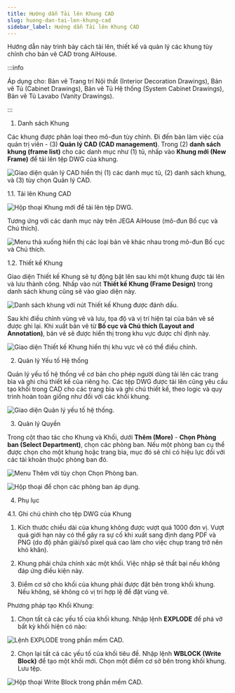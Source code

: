 ```yaml
---
title: Hướng dẫn Tải lên Khung CAD
slug: huong-dan-tai-len-khung-cad
sidebar_label: Hướng dẫn Tải lên Khung CAD
---
```


Hướng dẫn này trình bày cách tải lên, thiết kế và quản lý các khung tùy chỉnh cho bản vẽ CAD trong AiHouse.

:::info

Áp dụng cho: Bản vẽ Trang trí Nội thất (Interior Decoration Drawings), Bản vẽ Tủ (Cabinet Drawings), Bản vẽ Tủ Hệ thống (System Cabinet Drawings), Bản vẽ Tủ Lavabo (Vanity Drawings).

:::

1. Danh sách Khung

Các khung được phân loại theo mô-đun tùy chỉnh. Đi đến bàn làm việc của quản trị viên - (3) **Quản lý CAD (CAD management)**. Trong (2) **danh sách khung (frame list)** cho các danh mục như (1) tủ, nhấp vào **Khung mới (New Frame)** để tải lên tệp DWG của khung.

![Giao diện quản lý CAD hiển thị (1) các danh mục tủ, (2) danh sách khung, và (3) tùy chọn Quản lý CAD.](https://storage.googleapis.com/jegavn_kb/images/32755021-0843-46c7-8209-711b184caab6.png)

1.1. Tải lên Khung CAD

![Hộp thoại Khung mới để tải lên tệp DWG.](https://storage.googleapis.com/jegavn_kb/images/5dbf3645-a088-4974-9313-879749b58a8f.png)

Tương ứng với các danh mục này trên JEGA AiHouse (mô-đun Bố cục và Chú thích).

![Menu thả xuống hiển thị các loại bản vẽ khác nhau trong mô-đun Bố cục và Chú thích.](https://storage.googleapis.com/jegavn_kb/images/5b661bbc-fe52-42d2-a755-32531b543bd0.png)

1.2. Thiết kế Khung

Giao diện Thiết kế Khung sẽ tự động bật lên sau khi một khung được tải lên và lưu thành công. Nhấp vào nút **Thiết kế Khung (Frame Design)** trong danh sách khung cũng sẽ vào giao diện này.

![Danh sách khung với nút Thiết kế Khung được đánh dấu.](https://storage.googleapis.com/jegavn_kb/images/f3387611-3c41-480a-8527-e9f77218914f.png)

Sau khi điều chỉnh vùng vẽ và lưu, tọa độ và vị trí hiện tại của bản vẽ sẽ được ghi lại. Khi xuất bản vẽ từ **Bố cục và Chú thích (Layout and Annotation)**, bản vẽ sẽ được hiển thị trong khu vực được chỉ định này.

![Giao diện Thiết kế Khung hiển thị khu vực vẽ có thể điều chỉnh.](https://storage.googleapis.com/jegavn_kb/images/68cd5db1-8364-443b-b0c4-1970bad7ab01.png)

2. Quản lý Yếu tố Hệ thống

Quản lý yếu tố hệ thống về cơ bản cho phép người dùng tải lên các trang bìa và ghi chú thiết kế của riêng họ. Các tệp DWG được tải lên cũng yêu cầu tạo khối trong CAD cho các trang bìa và ghi chú thiết kế, theo logic và quy trình hoàn toàn giống như đối với các khối khung.

![Giao diện Quản lý yếu tố hệ thống.](https://storage.googleapis.com/jegavn_kb/images/07f551dd-9ef2-4b7f-a16e-504a706d4721.png)

3. Quản lý Quyền

Trong cột thao tác cho Khung và Khối, dưới **Thêm (More)** - **Chọn Phòng ban (Select Department)**, chọn các phòng ban. Nếu một phòng ban cụ thể được chọn cho một khung hoặc trang bìa, mục đó sẽ chỉ có hiệu lực đối với các tài khoản thuộc phòng ban đó.

![Menu Thêm với tùy chọn Chọn Phòng ban.](https://storage.googleapis.com/jegavn_kb/images/494f7355-8933-4059-8b09-fa058899daba.png)

![Hộp thoại để chọn các phòng ban áp dụng.](https://storage.googleapis.com/jegavn_kb/images/4addad42-2d5f-40c7-bfb8-590548479774.png)

4. Phụ lục

4.1. Ghi chú chính cho tệp DWG của Khung

1. Kích thước chiều dài của khung không được vượt quá 1000 đơn vị. Vượt quá giới hạn này có thể gây ra sự cố khi xuất sang định dạng PDF và PNG (do độ phân giải/số pixel quá cao làm cho việc chụp trang trở nên khó khăn).

2. Khung phải chứa chính xác một khối. Việc nhập sẽ thất bại nếu không đáp ứng điều kiện này.

3. Điểm cơ sở cho khối của khung phải được đặt bên trong khối khung. Nếu không, sẽ không có vị trí hợp lệ để đặt vùng vẽ.

Phương pháp tạo Khối Khung:

1. Chọn tất cả các yếu tố của khối khung. Nhập lệnh **EXPLODE** để phá vỡ bất kỳ khối hiện có nào:

![Lệnh EXPLODE trong phần mềm CAD.](https://storage.googleapis.com/jegavn_kb/images/56348119-2f7a-4b90-8466-725c538b0d80.png)

2. Chọn lại tất cả các yếu tố của khối tiêu đề. Nhập lệnh **WBLOCK (Write Block)** để tạo một khối mới. Chọn một điểm cơ sở bên trong khối khung. Lưu tệp.

![Hộp thoại Write Block trong phần mềm CAD.](https://storage.googleapis.com/jegavn_kb/images/6c3d4c6f-7e1d-4397-a71b-51fea8b492d5.png)